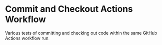 # Commit and Checkout Actions Workflow

Various tests of committing and checking out code within the same GitHub Actions workflow run.
